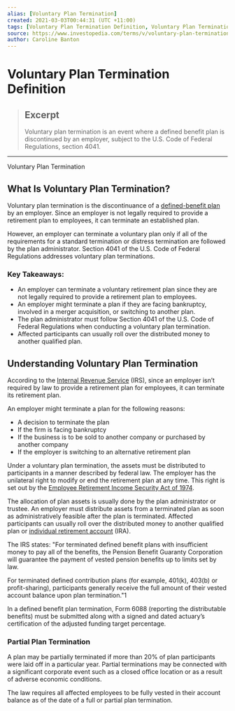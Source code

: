 ```yaml
---
alias: [Voluntary Plan Termination]
created: 2021-03-03T00:44:31 (UTC +11:00)
tags: [Voluntary Plan Termination Definition, Voluntary Plan Termination]
source: https://www.investopedia.com/terms/v/voluntary-plan-termination.asp
author: Caroline Banton
---
```


# Voluntary Plan Termination Definition

> ## Excerpt
> Voluntary plan termination is an event where a defined benefit plan is discontinued by an employer, subject to the U.S. Code of Federal Regulations, section 4041.

---

Voluntary Plan Termination
## What Is Voluntary Plan Termination?

Voluntary plan termination is the discontinuance of a [defined-benefit plan](https://www.investopedia.com/terms/d/definedbenefitpensionplan.asp) by an employer. Since an employer is not legally required to provide a retirement plan to employees, it can terminate an established plan.

However, an employer can terminate a voluntary plan only if all of the requirements for a standard termination or distress termination are followed by the plan administrator. Section 4041 of the U.S. Code of Federal Regulations addresses voluntary plan terminations.

### Key Takeaways:

-   An employer can terminate a voluntary retirement plan since they are not legally required to provide a retirement plan to employees.
-   An employer might terminate a plan if they are facing bankruptcy, involved in a merger acquisition, or switching to another plan.
-   The plan administrator must follow Section 4041 of the U.S. Code of Federal Regulations when conducting a voluntary plan termination.
-   Affected participants can usually roll over the distributed money to another qualified plan.

## Understanding Voluntary Plan Termination

According to the [Internal Revenue Service](https://www.investopedia.com/terms/i/irs.asp) (IRS), since an employer isn’t required by law to provide a retirement plan for employees, it can terminate its retirement plan.

An employer might terminate a plan for the following reasons:

-   A decision to terminate the plan
-   If the firm is facing bankruptcy
-   If the business is to be sold to another company or purchased by another company
-   If the employer is switching to an alternative retirement plan

Under a voluntary plan termination, the assets must be distributed to participants in a manner described by federal law. The employer has the unilateral right to modify or end the retirement plan at any time. This right is set out by the [Employee Retirement Income Security Act of 1974](https://www.investopedia.com/terms/e/erisa.asp).

The allocation of plan assets is usually done by the plan administrator or trustee. An employer must distribute assets from a terminated plan as soon as administratively feasible after the plan is terminated. Affected participants can usually roll over the distributed money to another qualified plan or [individual retirement account](https://www.irs.gov/forms-pubs/about-publication-590-a) (IRA).

The IRS states: "For terminated defined benefit plans with insufficient money to pay all of the benefits, the Pension Benefit Guaranty Corporation will guarantee the payment of vested pension benefits up to limits set by law.

For terminated defined contribution plans (for example, 401(k), 403(b) or profit-sharing), participants generally receive the full amount of their vested account balance upon plan termination."1

In a defined benefit plan termination, Form 6088 (reporting the distributable benefits) must be submitted along with a signed and dated actuary’s certification of the adjusted funding target percentage.

### Partial Plan Termination

A plan may be partially terminated if more than 20% of plan participants were laid off in a particular year. Partial terminations may be connected with a significant corporate event such as a closed office location or as a result of adverse economic conditions.

The law requires all affected employees to be fully vested in their account balance as of the date of a full or partial plan termination.
